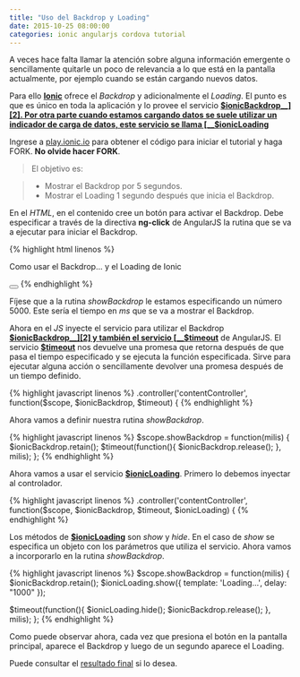 ```yaml
---
title: "Uso del Backdrop y Loading"
date: 2015-10-25 08:00:00
categories: ionic angularjs cordova tutorial
---
```

A veces hace falta llamar la atención sobre alguna información emergente o sencillamente quitarle un poco de relevancia a lo que está en la pantalla actualmente, por ejemplo cuando se están cargando nuevos datos.

Para ello [__Ionic__][1] ofrece el *Backdrop* y adicionalmente el *Loading*. El punto es que es único en toda la aplicación y lo provee el servicio [__$ionicBackdrop__][2]. Por otra parte cuando estamos cargando datos se suele utilizar un indicador de carga de datos, este servicio se llama [__$ionicLoading__][3]

Ingrese a [play.ionic.io][4] para obtener el código para iniciar el tutorial y haga FORK. __No olvide hacer FORK__.

  > El objetivo es:

  > - Mostrar el Backdrop por 5 segundos.
  > - Mostrar el Loading 1 segundo después que inicia el Backdrop.

En el *HTML*, en el contenido cree un botón para activar el Backdrop. Debe especificar a través de la directiva __ng-click__ de AngularJS la rutina que se va a ejecutar para iniciar el Backdrop.

{% highlight html linenos %}
<p>
  Como usar el Backdrop...  y el Loading de Ionic
</p>
<button class="button button-block button-positive icon ion-flag" 
  ng-click="showBackdrop(5000)">
</button>
{% endhighlight %}

Fíjese que a la rutina *showBackdrop* le estamos especificando un número 5000. Este sería el tiempo en *ms* que se va a mostrar el Backdrop.

Ahora en el *JS* inyecte el servicio para utilizar el Backdrop [__$ionicBackdrop__][2] y también el servicio [__$timeout__][6] de AngularJS. El servicio [__$timeout__][6] nos devuelve una promesa que retorna después de que pasa el tiempo especificado y se ejecuta la función especificada. Sirve para ejecutar alguna acción o sencillamente devolver una promesa después de un tiempo definido. 

{% highlight javascript linenos %}
.controller('contentController', function($scope, $ionicBackdrop, $timeout) {
{% endhighlight %}

Ahora vamos a definir nuestra rutina *showBackdrop*.

{% highlight javascript linenos %}
$scope.showBackdrop = function(milis) {
  $ionicBackdrop.retain();
  $timeout(function(){
    $ionicBackdrop.release();
  }, milis);
};
{% endhighlight %}

Ahora vamos a usar el servicio [__$ionicLoading__][3]. Primero lo debemos inyectar al controlador.

{% highlight javascript linenos %}
.controller('contentController', function($scope, $ionicBackdrop, 
  $timeout, $ionicLoading) {
{% endhighlight %}

Los métodos de [__$ionicLoading__][3] son *show* y *hide*. En el caso de *show*  se especifica un objeto con los parámetros que utiliza el servicio. Ahora vamos a incorporarlo en la rutina *showBackdrop*.

{% highlight javascript linenos %}
$scope.showBackdrop = function(milis) {
  $ionicBackdrop.retain();
  $ionicLoading.show({
    template: 'Loading...',
    delay: "1000"
  });
  
  $timeout(function(){
    $ionicLoading.hide();
    $ionicBackdrop.release();
  }, milis);
};
{% endhighlight %}

Como puede observar ahora, cada vez que presiona el botón en la pantalla principal, aparece el Backdrop y luego de un segundo aparece el Loading.

Puede consultar el [resultado final][5] si lo desea.

[1]: http://ionicframework.com "Ionic Framework"
[2]: http://ionicframework.com/docs/api/service/$ionicBackdrop/ "$ionicBackdrop"
[3]: http://ionicframework.com/docs/api/service/$ionicLoading/ "$ionicLoading"
[4]: http://play.ionic.io/app/37b61c378428 "Inicio del tutorial"
[5]: http://play.ionic.io/app/0e91dee9c8e8 "Resultado del tutorial"
[6]: https://docs.angularjs.org/api/ng/service/$timeout "$timeout"

